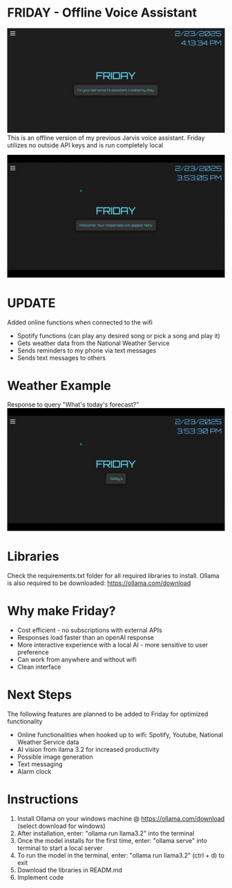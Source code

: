 # FRIDAY - Offline Voice Assistant
![alt text](<Friday Image.png>)
This is an offline version of my previous Jarvis voice assistant. 
Friday utilizes no outside API keys and is run completely local

![alt text](<Friday Introduction.gif>)

# UPDATE
Added online functions when connected to the wifi
- Spotify functions (can play any desired song or pick a song and play it)
- Gets weather data from the National Weather Service
- Sends reminders to my phone via text messages
- Sends text messages to others

# Weather Example
Response to query "What's today's forecast?"
![alt text](<Friday Weather_Report.gif>)

# Libraries
Check the requirements.txt folder for all required libraries to install. 
Ollama is also required to be downloaded: https://ollama.com/download


# Why make Friday?

- Cost efficient - no subscriptions with external APIs
- Responses load faster than an openAI response
- More interactive experience with a local AI - more sensitive to user preference
- Can work from anywhere and without wifi
- Clean interface

# Next Steps
The following features are planned to be added to Friday for optimized functionality

- Online functionalities when hooked up to wifi: Spotify, Youtube, National Weather Service data
- AI vision from llama 3.2 for increased productivity
- Possible image generation
- Text messaging
- Alarm clock

# Instructions
1. Install Ollama on your windows machine @ https://ollama.com/download (select download for windows)
2. After installation, enter: "ollama run llama3.2" into the terminal
3. Once the model installs for the first time, enter: "ollama serve" into terminal to start a local server
4. To run the model in the terminal, enter: "ollama run llama3.2" (ctrl + d) to exit
5. Download the libraries in READM.md
6. Implement code